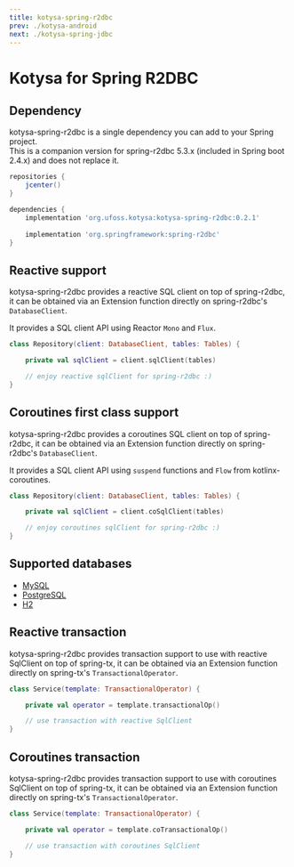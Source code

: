 ```yaml
---
title: kotysa-spring-r2dbc
prev: ./kotysa-android
next: ./kotysa-spring-jdbc
---
```


# Kotysa for Spring R2DBC

## Dependency

kotysa-spring-r2dbc is a single dependency you can add to your Spring project. \
This is a companion version for spring-r2dbc 5.3.x (included in Spring boot 2.4.x) and does not replace it.

```groovy
repositories {
    jcenter()
}

dependencies {
    implementation 'org.ufoss.kotysa:kotysa-spring-r2dbc:0.2.1'
    
    implementation 'org.springframework:spring-r2dbc'
}
```

## Reactive support

kotysa-spring-r2dbc provides a reactive SQL client on top of spring-r2dbc, 
it can be obtained via an Extension function directly on spring-r2dbc's ```DatabaseClient```.

It provides a SQL client API using Reactor ```Mono``` and ```Flux```.

```kotlin
class Repository(client: DatabaseClient, tables: Tables) {

	private val sqlClient = client.sqlClient(tables)

	// enjoy reactive sqlClient for spring-r2dbc :)
}
```

## Coroutines first class support

kotysa-spring-r2dbc provides a coroutines SQL client on top of spring-r2dbc, 
it can be obtained via an Extension function directly on spring-r2dbc's ```DatabaseClient```.

It provides a SQL client API using ```suspend``` functions and ```Flow``` from kotlinx-coroutines.

```kotlin
class Repository(client: DatabaseClient, tables: Tables) {

	private val sqlClient = client.coSqlClient(tables)

	// enjoy coroutines sqlClient for spring-r2dbc :)
}
```

## Supported databases

* [MySQL](table-mapping.html#mysql)
* [PostgreSQL](table-mapping.html#postgresql)
* [H2](table-mapping.html#h2)

## Reactive transaction

kotysa-spring-r2dbc provides transaction support to use with reactive SqlClient on top of spring-tx, 
it can be obtained via an Extension function directly on spring-tx's ```TransactionalOperator```.

```kotlin
class Service(template: TransactionalOperator) {

	private val operator = template.transactionalOp()

	// use transaction with reactive SqlClient
}
```

## Coroutines transaction

kotysa-spring-r2dbc provides transaction support to use with coroutines SqlClient on top of spring-tx, 
it can be obtained via an Extension function directly on spring-tx's ```TransactionalOperator```.

```kotlin
class Service(template: TransactionalOperator) {

	private val operator = template.coTransactionalOp()

	// use transaction with coroutines SqlClient
}
```
